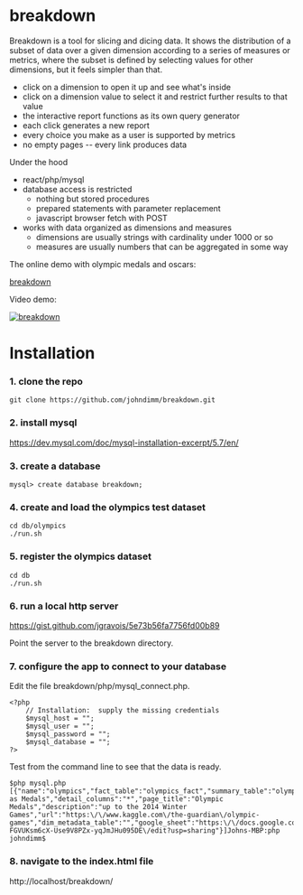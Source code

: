 # breakdown

Breakdown is a tool for slicing and dicing data. It shows the distribution of a subset of data over a given dimension according to a series of measures or metrics, where the subset is defined by selecting values for other dimensions, but it feels simpler than that.

- click on a dimension to open it up and see what's inside
- click on a dimension value to select it and restrict further results to that value
- the interactive report functions as its own query generator
- each click generates a new report
- every choice you make as a user is supported by metrics
- no empty pages -- every link produces data

Under the hood

- react/php/mysql
- database access is restricted
  - nothing but stored procedures
  - prepared statements with parameter replacement
  - javascript browser fetch with POST
- works with data organized as dimensions and measures
  - dimensions are usually strings with cardinality under 1000 or so
  - measures are usually numbers that can be aggregated in some way

The online demo with olympic medals and oscars:

[breakdown](http://104.196.23.166/breakdown/breakdown/)

Video demo:

[![breakdown](https://img.youtube.com/vi/Utme6aFwtxM/0.jpg)](https://youtu.be/Utme6aFwtxM)

# Installation

### 1. clone the repo

```
git clone https://github.com/johndimm/breakdown.git
```

### 2. install mysql

https://dev.mysql.com/doc/mysql-installation-excerpt/5.7/en/

### 3. create a database

```
mysql> create database breakdown;
```

### 4. create and load the olympics test dataset

```
cd db/olympics
./run.sh
```

### 5. register the olympics dataset

```
cd db
./run.sh
```

### 6. run a local http server

https://gist.github.com/jgravois/5e73b56fa7756fd00b89

Point the server to the breakdown directory.

### 7. configure the app to connect to your database

Edit the file breakdown/php/mysql_connect.php.

```
<?php
    // Installation:  supply the missing credentials
    $mysql_host = "";
    $mysql_user = "";
    $mysql_password = "";
    $mysql_database = "";
?>
```

Test from the command line to see that the data is ready.

```
$php mysql.php
[{"name":"olympics","fact_table":"olympics_fact","summary_table":"olympics_summary","dimensions":"Sport,Discipline,Athlete,Event,Country,Medal,Year,Season,Gender,City","measures":"Medals","aggregates":"count(*) as Medals","detail_columns":"*","page_title":"Olympic Medals","description":"up to the 2014 Winter Games","url":"https:\/\/www.kaggle.com\/the-guardian\/olympic-games","dim_metadata_table":"","google_sheet":"https:\/\/docs.google.com\/spreadsheets\/d\/1obx8JHesu-FGVUKsm6cX-Use9V8PZx-yqJmJHu095DE\/edit?usp=sharing"}]Johns-MBP:php johndimm$
```

### 8. navigate to the index.html file

http://localhost/breakdown/
